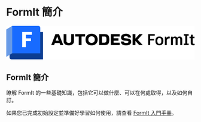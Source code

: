 # FormIt 簡介

![](<../.gitbook/assets/formit intro hero image.png>)

## FormIt 簡介

瞭解 FormIt 的一些基礎知識，包括它可以做什麼、可以在何處取得，以及如何自訂。

如果您已完成初始設定並準備好學習如何使用，請查看 [FormIt 入門手冊](../formit-primer/)。
